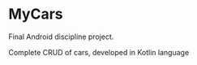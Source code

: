 <h1>MyCars</h1>

<p>Final Android discipline project.</p>

<p>Complete CRUD of cars, developed in Kotlin language</p>
